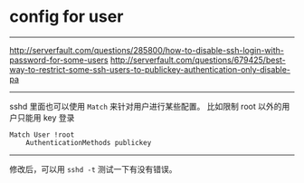 # config for user

---

http://serverfault.com/questions/285800/how-to-disable-ssh-login-with-password-for-some-users
http://serverfault.com/questions/679425/best-way-to-restrict-some-ssh-users-to-publickey-authentication-only-disable-pa

---

sshd 里面也可以使用 `Match` 来针对用户进行某些配置。
比如限制 root 以外的用户只能用 key 登录

```
Match User !root
    AuthenticationMethods publickey
```

---

修改后，可以用 `sshd -t` 测试一下有没有错误。

